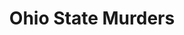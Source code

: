 ---
title: Ohio State Murders
poster: ohio-state-murders.jpg
description: Audra McDonald stars in playwright Adrienne Kennedy's Broadway debut.
theater: James Earl Jones Theatre
original_preview: '2022-11-11'
original_opening: '2022-12-08'
preview: '2022-11-11'
opening: '2022-12-08'
tonyaward: false
criticspick: false
tags: 
  - Play
  - Broadway
trailer: 'https://www.youtube.com/watch?v=B7CNRt_D9t0'
website: 'https://ohiostatemurdersbroadway.com'
tickets:
  - highlight: true
    info: https://rush.telecharge.com
    title: $54 Lottery
    type: digitalLottery
  - highlight: false
    info: https://www.telecharge.com/Broadway/Ohio-State-Murders/
    title: $59+ Tickets
    type: regular
---